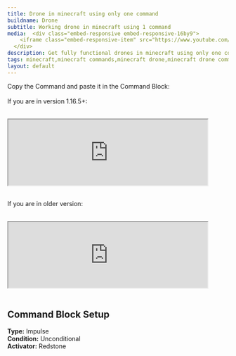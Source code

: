 ```yaml
---
title: Drone in minecraft using only one command
buildname: Drone
subtitle: Working drone in minecraft using 1 command
media:  <div class="embed-responsive embed-responsive-16by9">
    <iframe class="embed-responsive-item" src="https://www.youtube.com/embed/QND9rjpxEEo"></iframe>
  </div>
description: Get fully functional drones in minecraft using only one command! The drones can be moved using a remote controller. The can drop TNTs too.
tags: minecraft,minecraft commands,minecraft drone,minecraft drone command,theredengineer drone,multitask drone,minecraft multitask drones,theredengineer drone command,theredengineer
layout: default
---
```


<p>

Copy the Command and paste it in the Command Block: <br/><br/>
If you are in version 1.16.5+:<br/><br/>
<iframe src="https://myoctagon.github.io/asset/droneonecmd/command.html" width="90%"></iframe><br/><br/>

If you are in older version:<br/><br/>
<iframe src="https://myoctagon.github.io/asset/droneonecmd/commandold.html" width="90%"></iframe><br/><br/>

</p>

<h2 class="content-header">
Command Block Setup
</h2>

<p class="lead text-muted">

<b>Type:</b> Impulse <br>
<b>Condition:</b> Unconditional <br>
<b>Activator:</b> Redstone <br>

</p>


<br/>
